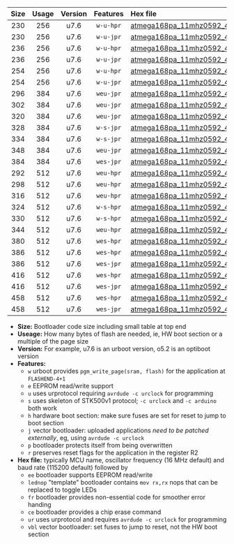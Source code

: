 |Size|Usage|Version|Features|Hex file|
|:-:|:-:|:-:|:-:|:--|
|230|256|u7.6|`w-u-hpr`|[atmega168pa_11mhz0592_460800bps_ur.hex](https://raw.githubusercontent.com/stefanrueger/urboot/main/atmega168pa_11mhz0592_460800bps_ur.hex)|
|230|256|u7.6|`w-u-jpr`|[atmega168pa_11mhz0592_460800bps_ur_vbl.hex](https://raw.githubusercontent.com/stefanrueger/urboot/main/atmega168pa_11mhz0592_460800bps_ur_vbl.hex)|
|236|256|u7.6|`w-u-hpr`|[atmega168pa_11mhz0592_460800bps_lednop_ur.hex](https://raw.githubusercontent.com/stefanrueger/urboot/main/atmega168pa_11mhz0592_460800bps_lednop_ur.hex)|
|236|256|u7.6|`w-u-jpr`|[atmega168pa_11mhz0592_460800bps_lednop_ur_vbl.hex](https://raw.githubusercontent.com/stefanrueger/urboot/main/atmega168pa_11mhz0592_460800bps_lednop_ur_vbl.hex)|
|254|256|u7.6|`w-u-hpr`|[atmega168pa_11mhz0592_460800bps_lednop_fr_ur.hex](https://raw.githubusercontent.com/stefanrueger/urboot/main/atmega168pa_11mhz0592_460800bps_lednop_fr_ur.hex)|
|254|256|u7.6|`w-u-jpr`|[atmega168pa_11mhz0592_460800bps_lednop_fr_ur_vbl.hex](https://raw.githubusercontent.com/stefanrueger/urboot/main/atmega168pa_11mhz0592_460800bps_lednop_fr_ur_vbl.hex)|
|296|384|u7.6|`weu-jpr`|[atmega168pa_11mhz0592_460800bps_ee_ur_vbl.hex](https://raw.githubusercontent.com/stefanrueger/urboot/main/atmega168pa_11mhz0592_460800bps_ee_ur_vbl.hex)|
|302|384|u7.6|`weu-jpr`|[atmega168pa_11mhz0592_460800bps_ee_lednop_ur_vbl.hex](https://raw.githubusercontent.com/stefanrueger/urboot/main/atmega168pa_11mhz0592_460800bps_ee_lednop_ur_vbl.hex)|
|320|384|u7.6|`weu-jpr`|[atmega168pa_11mhz0592_460800bps_ee_lednop_fr_ur_vbl.hex](https://raw.githubusercontent.com/stefanrueger/urboot/main/atmega168pa_11mhz0592_460800bps_ee_lednop_fr_ur_vbl.hex)|
|328|384|u7.6|`w-s-jpr`|[atmega168pa_11mhz0592_460800bps_vbl.hex](https://raw.githubusercontent.com/stefanrueger/urboot/main/atmega168pa_11mhz0592_460800bps_vbl.hex)|
|334|384|u7.6|`w-s-jpr`|[atmega168pa_11mhz0592_460800bps_lednop_vbl.hex](https://raw.githubusercontent.com/stefanrueger/urboot/main/atmega168pa_11mhz0592_460800bps_lednop_vbl.hex)|
|348|384|u7.6|`weu-jpr`|[atmega168pa_11mhz0592_460800bps_ee_lednop_fr_ce_ur_vbl.hex](https://raw.githubusercontent.com/stefanrueger/urboot/main/atmega168pa_11mhz0592_460800bps_ee_lednop_fr_ce_ur_vbl.hex)|
|384|384|u7.6|`wes-jpr`|[atmega168pa_11mhz0592_460800bps_ee_vbl.hex](https://raw.githubusercontent.com/stefanrueger/urboot/main/atmega168pa_11mhz0592_460800bps_ee_vbl.hex)|
|292|512|u7.6|`weu-hpr`|[atmega168pa_11mhz0592_460800bps_ee_ur.hex](https://raw.githubusercontent.com/stefanrueger/urboot/main/atmega168pa_11mhz0592_460800bps_ee_ur.hex)|
|298|512|u7.6|`weu-hpr`|[atmega168pa_11mhz0592_460800bps_ee_lednop_ur.hex](https://raw.githubusercontent.com/stefanrueger/urboot/main/atmega168pa_11mhz0592_460800bps_ee_lednop_ur.hex)|
|316|512|u7.6|`weu-hpr`|[atmega168pa_11mhz0592_460800bps_ee_lednop_fr_ur.hex](https://raw.githubusercontent.com/stefanrueger/urboot/main/atmega168pa_11mhz0592_460800bps_ee_lednop_fr_ur.hex)|
|324|512|u7.6|`w-s-hpr`|[atmega168pa_11mhz0592_460800bps.hex](https://raw.githubusercontent.com/stefanrueger/urboot/main/atmega168pa_11mhz0592_460800bps.hex)|
|330|512|u7.6|`w-s-hpr`|[atmega168pa_11mhz0592_460800bps_lednop.hex](https://raw.githubusercontent.com/stefanrueger/urboot/main/atmega168pa_11mhz0592_460800bps_lednop.hex)|
|344|512|u7.6|`weu-hpr`|[atmega168pa_11mhz0592_460800bps_ee_lednop_fr_ce_ur.hex](https://raw.githubusercontent.com/stefanrueger/urboot/main/atmega168pa_11mhz0592_460800bps_ee_lednop_fr_ce_ur.hex)|
|380|512|u7.6|`wes-hpr`|[atmega168pa_11mhz0592_460800bps_ee.hex](https://raw.githubusercontent.com/stefanrueger/urboot/main/atmega168pa_11mhz0592_460800bps_ee.hex)|
|386|512|u7.6|`wes-hpr`|[atmega168pa_11mhz0592_460800bps_ee_lednop.hex](https://raw.githubusercontent.com/stefanrueger/urboot/main/atmega168pa_11mhz0592_460800bps_ee_lednop.hex)|
|386|512|u7.6|`wes-jpr`|[atmega168pa_11mhz0592_460800bps_ee_lednop_vbl.hex](https://raw.githubusercontent.com/stefanrueger/urboot/main/atmega168pa_11mhz0592_460800bps_ee_lednop_vbl.hex)|
|416|512|u7.6|`wes-hpr`|[atmega168pa_11mhz0592_460800bps_ee_lednop_fr.hex](https://raw.githubusercontent.com/stefanrueger/urboot/main/atmega168pa_11mhz0592_460800bps_ee_lednop_fr.hex)|
|416|512|u7.6|`wes-jpr`|[atmega168pa_11mhz0592_460800bps_ee_lednop_fr_vbl.hex](https://raw.githubusercontent.com/stefanrueger/urboot/main/atmega168pa_11mhz0592_460800bps_ee_lednop_fr_vbl.hex)|
|458|512|u7.6|`wes-hpr`|[atmega168pa_11mhz0592_460800bps_ee_lednop_fr_ce.hex](https://raw.githubusercontent.com/stefanrueger/urboot/main/atmega168pa_11mhz0592_460800bps_ee_lednop_fr_ce.hex)|
|458|512|u7.6|`wes-jpr`|[atmega168pa_11mhz0592_460800bps_ee_lednop_fr_ce_vbl.hex](https://raw.githubusercontent.com/stefanrueger/urboot/main/atmega168pa_11mhz0592_460800bps_ee_lednop_fr_ce_vbl.hex)|

- **Size:** Bootloader code size including small table at top end
- **Useage:** How many bytes of flash are needed, ie, HW boot section or a multiple of the page size
- **Version:** For example, u7.6 is an urboot version, o5.2 is an optiboot version
- **Features:**
  + `w` urboot provides `pgm_write_page(sram, flash)` for the application at `FLASHEND-4+1`
  + `e` EEPROM read/write support
  + `u` uses urprotocol requiring `avrdude -c urclock` for programming
  + `s` uses skeleton of STK500v1 protocol; `-c urclock` and `-c arduino` both work
  + `h` hardware boot section: make sure fuses are set for reset to jump to boot section
  + `j` vector bootloader: uploaded applications *need to be patched externally*, eg, using `avrdude -c urclock`
  + `p` bootloader protects itself from being overwritten
  + `r` preserves reset flags for the application in the register R2
- **Hex file:** typically MCU name, oscillator frequency (16 MHz default) and baud rate (115200 default) followed by
  + `ee` bootloader supports EEPROM read/write
  + `lednop` "template" bootloader contains `mov rx,rx` nops that can be replaced to toggle LEDs
  + `fr` bootloader provides non-essential code for smoother error handing
  + `ce` bootloader provides a chip erase command
  + `ur` uses urprotocol and requires `avrdude -c urclock` for programming
  + `vbl` vector bootloader: set fuses to jump to reset, not the HW boot section
